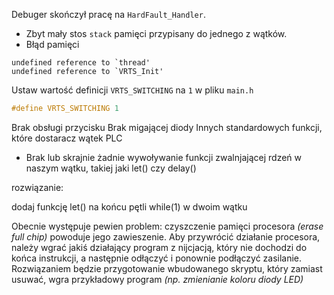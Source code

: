




Debuger skończył pracę na `HardFault_Handler`.


- Zbyt mały stos `stack` pamięci przypisany do jednego z wątków.
- Błąd pamięci







```
undefined reference to `thread'
undefined reference to `VRTS_Init'
```

Ustaw wartość definicji `VRTS_SWITCHING` na `1` w pliku `main.h` 

```c
#define VRTS_SWITCHING 1
```






Brak obsługi przycisku
Brak migającej diody
Innych standardowych funkcji, które dostaracz wątek PLC

- Brak lub skrajnie żadnie wywoływanie funkcji zwalnjającej rdzeń w naszym wątku, takiej jaki let() czy delay()

rozwiązanie:

dodaj funkcję let() na końcu pętli while(1) w dwoim wątku

Obecnie występuje pewien problem: czyszczenie pamięci procesora _(erase full chip)_ powoduje jego zawieszenie. Aby przywrócić działanie procesora, należy wgrać jakiś działający program z nijcjacją, który nie dochodzi do końca instrukcji, a następnie odłączyć i ponownie podłączyć zasilanie. Rozwiązaniem będzie przygotowanie wbudowanego skryptu, który zamiast usuwać, wgra przykładowy program _(np. zmienianie koloru diody LED)_